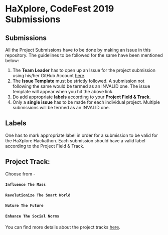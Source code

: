 
# HaXplore, CodeFest 2019 Submissions

## Submissions
All the Project Submissions have to be done by making an issue in this repository. The guidelines to be followed for the same have been mentioned below:
1. The **Team Leader** has to open up an Issue for the project submission using his/her GitHub Account [here]([https://github.com/codefest-iit-bhu/haxplore-submissions/issues/new?assignees=&labels=&template=haxplore-19-submission-template.md&title=](https://github.com/codefest-iit-bhu/haxplore-submissions/issues/new?assignees=&labels=&template=haxplore-19-submission-template.md&title=)).
2. The **Issue Template** must be strictly followed. A submission not following the same would be termed as an INVALID one. The issue template will appear when you hit the above link.
3. Do add appropriate **labels** according to your **Project Field & Track**. 
4. Only a **single issue** has to be made for each individual project. Multiple submissions will be termed as an INVALID one.

## Labels
One has to mark appropriate label in order for a submission to be valid for the HaXplore Hackathon. Each submission should have a valid label according to the Project Field & Track.

## Project Track:
Choose from -
#### `Influence The Mass`
#### `Revolutionize The Smart World`
#### `Nuture The Future`
#### `Enhance The Social Norms`

You can find more details about the project tracks [here](https://drive.google.com/file/d/166NfQdjYtYGbf9MbeIeYt8nKStE20XBa/view?usp=sharing).
